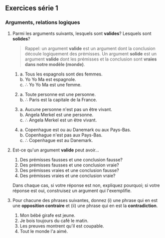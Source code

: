 ## Exercices série 1

### Arguments, relations logiques

1. Parmi les arguments suivants, lesquels sont **valides**? Lesquels sont **solides**?

    > Rappel: un argument **valide** est un argument dont la conclusion découle logiquement des prémisses. Un argument **solide** est un argument **valide** dont les prémisses et la conclusion sont **vraies dans notre modèle (monde)**.

   1. a. Tous les espagnols sont des femmes.  
   b. Yo Yo Ma est espagnole.  
   c. $\therefore$ Yo Yo Ma est une femme.

   2. a. Toute personne est une personne.  
   b. $\therefore$ Paris est la capitale de la France.

   3. a. Aucune personne n'est pas un être vivant.  
   b. Angela Merkel est une personne.  
   c. $\therefore$ Angela Merkel est un être vivant.

   4. a. Copenhague est ou au Danemark ou aux Pays-Bas.  
   b. Copenhague n'est pas aux Pays-Bas.  
   c. $\therefore$ Copenhague est au Danemark.

1. Est-ce qu'un argument **valide** peut avoir...

   1. Des prémisses fausses et une conclusion fausse?
   2. Des prémisses fausses et une conclusion vraie?
   3. Des prémisses vraies et une conclusion fausse?
   4. Des prémisses vraies et une conclusion vraie?

   Dans chaque cas, si votre réponse est non, expliquez pourquoi; si votre réponse est oui, construisez un argument qui l'exemplifie.

3. Pour chacune des phrases suivantes, donnez (i) une phrase qui en est une **opposition contraire** et (ii) une phrase qui en est la **contradiction**.
   
   1. Mon bébé girafe est jeune.
   2. Je bois toujours du café le matin.
   3. Les preuves montrent qu'il est coupable.
   4. Tout le monde l'a aimé.
